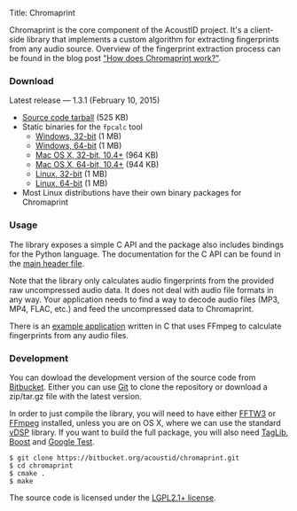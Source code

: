 Title: Chromaprint

Chromaprint is the core component of the AcoustID project. It's a client-side
library that implements a custom algorithm for extracting fingerprints from
any audio source. Overview of the fingerprint extraction process can be
found in the blog post ["How does Chromaprint work?"][blog2].

### Download

Latest release &mdash; 1.3.1 (February 10, 2015)

* [Source code tarball](https://bitbucket.org/acoustid/chromaprint/downloads/chromaprint-1.3.1.tar.gz) (525 KB)
* Static binaries for the `fpcalc` tool
    * [Windows, 32-bit](https://bitbucket.org/acoustid/chromaprint/downloads/chromaprint-fpcalc-1.3.1-win-i686.zip) (1 MB)
    * [Windows, 64-bit](https://bitbucket.org/acoustid/chromaprint/downloads/chromaprint-fpcalc-1.3.1-win-x86_64.zip) (1 MB)
    * [Mac OS X, 32-bit, 10.4+](https://bitbucket.org/acoustid/chromaprint/downloads/chromaprint-fpcalc-1.3.1-osx-i386.tar.gz) (964 KB)
    * [Mac OS X, 64-bit, 10.4+](https://bitbucket.org/acoustid/chromaprint/downloads/chromaprint-fpcalc-1.3.1-osx-x86_64.tar.gz) (944 KB)
    * [Linux, 32-bit](https://bitbucket.org/acoustid/chromaprint/downloads/chromaprint-fpcalc-1.3.1-linux-i686.tar.gz) (1 MB)
    * [Linux, 64-bit](https://bitbucket.org/acoustid/chromaprint/downloads/chromaprint-fpcalc-1.3.1-linux-x86_64.tar.gz) (1 MB)
* Most Linux distributions have their own binary packages for Chromaprint

[ppa]: https://launchpad.net/~luks/+archive/acoustid
[ppad]: https://launchpad.net/~luks/+archive/acoustid-daily

### Usage

The library exposes a simple C API and the package also includes
bindings for the Python language. The documentation for the C API
can be found in the [main header file][api].

Note that the library only calculates audio fingerprints from the provided
raw uncompressed audio data. It does not deal with audio file formats in
any way. Your application needs to find a way to decode audio files
(MP3, MP4, FLAC, etc.) and feed the uncompressed data to Chromaprint.

There is an [example application][cexample] written in C that uses
FFmpeg to calculate fingerprints from any audio files.

[cexample]: https://bitbucket.org/acoustid/chromaprint/src/master/examples/fpcalc.c

### Development

You can dowload the development version of the source code from [Bitbucket][bitbucket].
Either you can use [Git][git] to clone the repository or download a
zip/tar.gz file with the latest version.

In order to just compile the library, you will need to have either
[FFTW3][fftw] or [FFmpeg][ffmpeg] installed, unless you are on OS X,
where we can use the standard [vDSP][vdsp] library.
If you want to build the full package, you will also need
[TagLib][taglib], [Boost][boost] and [Google Test][gtest].

    $ git clone https://bitbucket.org/acoustid/chromaprint.git
	$ cd chromaprint
	$ cmake .
	$ make

The source code is licensed under the [LGPL2.1+ license][lgpl].

[lgpl]: http://www.gnu.org/licenses/lgpl-2.1.html
[blog1]: http://oxygene.sk/lukas/2010/07/introducing-chromaprint/
[blog2]: http://oxygene.sk/lukas/2011/01/how-does-chromaprint-work/
[api]: https://bitbucket.org/acoustid/chromaprint/src/master/src/chromaprint.h
[bitbucket]: https://bitbucket.org/acoustid/chromaprint
[git]: http://git-scm.com/
[fftw]: http://www.fftw.org/
[ffmpeg]: http://www.ffmpeg.org/
[vdsp]: http://developer.apple.com/library/mac/#documentation/Performance/Conceptual/vDSP_Programming_Guide/Introduction/Introduction.html
[taglib]: http://developer.kde.org/~wheeler/taglib.html
[boost]: http://www.boost.org/
[gtest]: http://code.google.com/p/googletest/

